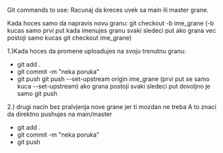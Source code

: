 Git commands to use:
Racunaj da kreces uvek sa main ili master grane.

Kada hoces samo da napravis novu granu:
git checkout -b ime_grane            (-b  kucas samo  prvi put kada  imenujes granu svaki  sledeci put ako grana vec postoji samo kucas  git checkout ime_grane)


1.)Kada  hoces da promene uploadujes na svoju  trenutnu  granu:
- git add .
- git commit -m "neka poruka"
- git push git push --set-upstream origin ime_grane              (prvi put se samo kuca --set-upstream) ako grana postoji svaki sledeci  put dovoljno je samo git push

2.) drugi nacin bez pralvjenja nove grane jer ti mozdan ne treba
A to znaci da direktno pushujes na main/master

- git add .
- git commit -m "neka poruka"
- git push
